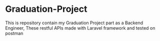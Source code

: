 # Graduation-Project
This is repository contain my Graduation Project part as a Backend Engineer, These restful APIs made with Laravel framework and tested on postman 

